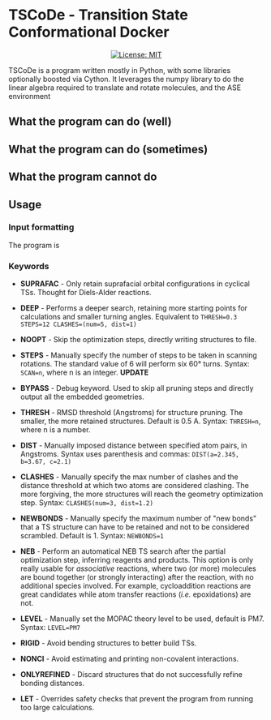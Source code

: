 # TSCoDe - Transition State Conformational Docker

  

<div align="center">

 [![License: MIT](https://img.shields.io/badge/License-MIT-yellow.svg)](https://opensource.org/licenses/MIT)
</div>

  TSCoDe is a program written mostly in Python, with some libraries optionally boosted via Cython. It leverages the numpy library to do the linear algebra required to translate and rotate molecules, and the ASE environment

  ## What the program can do (well)
  ## What the program can do (sometimes)
  ## What the program cannot do
  ## Usage
 
  ### Input formatting
  The program is 
 
  
  
  
### Keywords
- **SUPRAFAC** - Only retain suprafacial orbital configurations in cyclical TSs. Thought for Diels-Alder reactions.


- **DEEP** - Performs a deeper search, retaining more starting points for calculations and smaller turning angles. Equivalent to `THRESH=0.3 STEPS=12 CLASHES=(num=5, dist=1)`


- **NOOPT** - Skip the optimization steps, directly writing structures to file.

  

- **STEPS** - Manually specify the number of steps to be taken in scanning rotations. The standard value of 6 will perform six 60° turns. Syntax: `SCAN=n`, where n is an integer. **UPDATE**

  

- **BYPASS** - Debug keyword. Used to skip all pruning steps and directly output all the embedded geometries.

  

- **THRESH** - RMSD threshold (Angstroms) for structure pruning. The smaller, the more retained structures. Default is 0.5 A. Syntax: `THRESH=n`, where n is a number.

  

- **DIST** - Manually imposed distance between specified atom pairs, in Angstroms. Syntax uses parenthesis and commas: `DIST(a=2.345, b=3.67, c=2.1)`

  

- **CLASHES** - Manually specify the max number of clashes and the distance threshold at which two atoms are considered clashing. The more forgiving, the more structures will reach the geometry optimization step. Syntax: `CLASHES(num=3, dist=1.2)`

  

- **NEWBONDS** - Manually specify the maximum number of "new bonds" that a TS structure can have to be retained and not to be considered scrambled. Default is 1. Syntax: `NEWBONDS=1`

  

- **NEB** - Perform an automatical NEB TS search after the partial optimization step, inferring reagents and products. This option is only really usable for *associative* reactions, where two (or more) molecules are bound together (or strongly interacting) after the reaction, with no additional species involved. For example, cycloaddition reactions are great candidates while atom transfer reactions (*i.e.* epoxidations) are not.

  

- **LEVEL** - Manually set the MOPAC theory level to be used, default is PM7. Syntax: `LEVEL=PM7`

  

- **RIGID** - Avoid bending structures to better build TSs.

  

- **NONCI** - Avoid estimating and printing non-covalent interactions.

  

- **ONLYREFINED** - Discard structures that do not successfully refine bonding distances.

  

- **LET** - Overrides safety checks that prevent the program from running too large calculations.
<!--stackedit_data:
eyJoaXN0b3J5IjpbNDgyNTg0MjcsLTY3MjExODU2MF19
-->